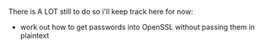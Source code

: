 There is A LOT still to do so i'll keep track here for now:

- work out how to get passwords into OpenSSL without passing them in plaintext
